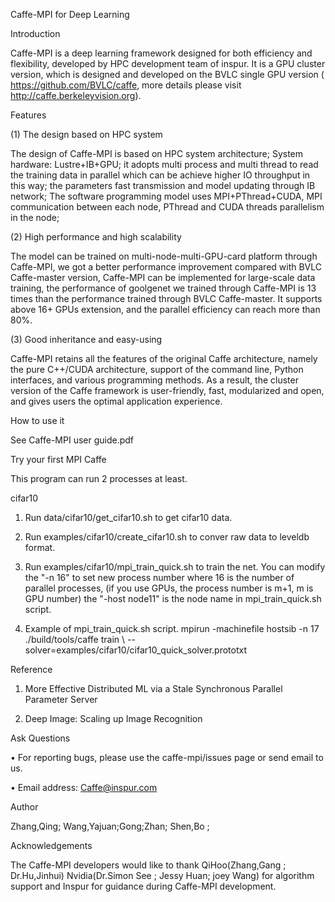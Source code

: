 
Caffe-MPI for Deep Learning
 
Introduction

Caffe-MPI is a deep learning framework designed for both efficiency and flexibility, developed by HPC development team of inspur. It is a GPU cluster version, which is designed and developed on the BVLC single GPU version ( https://github.com/BVLC/caffe, more details please visit http://caffe.berkeleyvision.org).

Features
 
(1) The design based on HPC system 

The design of Caffe-MPI is based on HPC system architecture; System hardware: Lustre+IB+GPU; it adopts multi process and multi thread to read the training data in parallel which can be achieve higher IO throughput in this way; the parameters fast transmission and model updating through IB network; The software programming model uses MPI+PThread+CUDA, MPI communication between each node, PThread and CUDA threads parallelism in the node;

(2) High performance and high scalability

The model can be trained on multi-node-multi-GPU-card platform through Caffe-MPI, we got a better performance improvement compared with BVLC Caffe-master version, Caffe-MPI can be implemented for large-scale data training, the performance of goolgenet we trained through Caffe-MPI is 13 times than the performance trained through BVLC Caffe-master. It supports above 16+ GPUs extension, and the parallel efficiency can reach more than 80%.

(3) Good inheritance and easy-using

Caffe-MPI retains all the features of the original Caffe architecture, namely the pure C++/CUDA architecture, support of the command line, Python interfaces, and various programming methods. As a result, the cluster version of the Caffe framework is user-friendly, fast, modularized and open, and gives users the optimal application experience. 

How to use it

See Caffe-MPI user guide.pdf

Try your first MPI Caffe

This program can run 2 processes at least.

cifar10

1.	Run data/cifar10/get_cifar10.sh to get cifar10 data.

2.	Run examples/cifar10/create_cifar10.sh to conver raw data to leveldb format.

3.	Run examples/cifar10/mpi_train_quick.sh to train the net. You can modify the "-n 16" to set new process number where 16 is the number of parallel processes, (if you use GPUs, the process number is m+1, m is GPU number) the "-host node11" is the node name in mpi_train_quick.sh script.

4.	Example of mpi_train_quick.sh script.
mpirun -machinefile hostsib -n 17 ./build/tools/caffe train \ --solver=examples/cifar10/cifar10_quick_solver.prototxt 

Reference

1)	More Effective Distributed ML via a Stale Synchronous Parallel Parameter Server

2)	Deep Image: Scaling up Image Recognition

Ask Questions

•	For reporting bugs, please use the caffe-mpi/issues page or send email to us.

•	Email address: Caffe@inspur.com

Author

Zhang,Qing; Wang,Yajuan;Gong;Zhan; Shen,Bo ;

Acknowledgements

The Caffe-MPI developers would like to thank
QiHoo(Zhang,Gang ; Dr.Hu,Jinhui)
Nvidia(Dr.Simon See ; Jessy Huan; joey Wang)
for algorithm support and Inspur for guidance during Caffe-MPI development.

